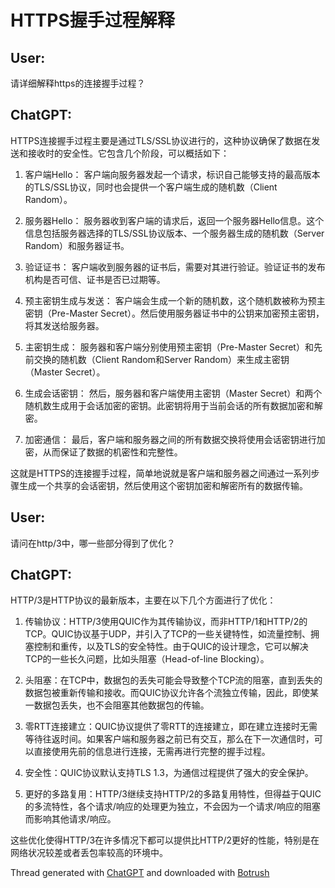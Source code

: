 # HTTPS握手过程解释

## User:
请详细解释https的连接握手过程？

## ChatGPT:
HTTPS连接握手过程主要是通过TLS/SSL协议进行的，这种协议确保了数据在发送和接收时的安全性。它包含几个阶段，可以概括如下：

1. 客户端Hello： 客户端向服务器发起一个请求，标识自己能够支持的最高版本的TLS/SSL协议，同时也会提供一个客户端生成的随机数（Client Random）。

2. 服务器Hello： 服务器收到客户端的请求后，返回一个服务器Hello信息。这个信息包括服务器选择的TLS/SSL协议版本、一个服务器生成的随机数（Server Random）和服务器证书。

3. 验证证书： 客户端收到服务器的证书后，需要对其进行验证。验证证书的发布机构是否可信、证书是否已过期等。

4. 预主密钥生成与发送： 客户端会生成一个新的随机数，这个随机数被称为预主密钥（Pre-Master Secret）。然后使用服务器证书中的公钥来加密预主密钥，将其发送给服务器。

5. 主密钥生成： 服务器和客户端分别使用预主密钥（Pre-Master Secret）和先前交换的随机数（Client Random和Server Random）来生成主密钥（Master Secret）。

6. 生成会话密钥： 然后，服务器和客户端使用主密钥（Master Secret）和两个随机数生成用于会话加密的密钥。此密钥将用于当前会话的所有数据加密和解密。

7. 加密通信： 最后，客户端和服务器之间的所有数据交换将使用会话密钥进行加密，从而保证了数据的机密性和完整性。


这就是HTTPS的连接握手过程，简单地说就是客户端和服务器之间通过一系列步骤生成一个共享的会话密钥，然后使用这个密钥加密和解密所有的数据传输。

## User:
请问在http/3中，哪一些部分得到了优化？

## ChatGPT:
HTTP/3是HTTP协议的最新版本，主要在以下几个方面进行了优化：

1. 传输协议：HTTP/3使用QUIC作为其传输协议，而非HTTP/1和HTTP/2的TCP。QUIC协议基于UDP，并引入了TCP的一些关键特性，如流量控制、拥塞控制和重传，以及TLS的安全特性。由于QUIC的设计理念，它可以解决TCP的一些长久问题，比如头阻塞（Head-of-line Blocking）。

2. 头阻塞：在TCP中，数据包的丢失可能会导致整个TCP流的阻塞，直到丢失的数据包被重新传输和接收。而QUIC协议允许各个流独立传输，因此，即使某一数据包丢失，也不会阻塞其他数据包的传输。

3. 零RTT连接建立：QUIC协议提供了零RTT的连接建立，即在建立连接时无需等待往返时间。如果客户端和服务器之前已有交互，那么在下一次通信时，可以直接使用先前的信息进行连接，无需再进行完整的握手过程。

4. 安全性：QUIC协议默认支持TLS 1.3，为通信过程提供了强大的安全保护。

5. 更好的多路复用：HTTP/3继续支持HTTP/2的多路复用特性，但得益于QUIC的多流特性，各个请求/响应的处理更为独立，不会因为一个请求/响应的阻塞而影响其他请求/响应。


这些优化使得HTTP/3在许多情况下都可以提供比HTTP/2更好的性能，特别是在网络状况较差或者丢包率较高的环境中。

Thread generated with <a href="https://chat.openai.com">ChatGPT</a> and downloaded with <a href="https://botrush.io">Botrush</a>